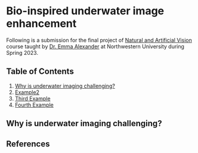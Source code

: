 

# Bio-inspired underwater image enhancement


Following is a submission for the final project of [Natural and Artificial Vision](https://www.mccormick.northwestern.edu/computer-science/academics/courses/descriptions/396-19.html) course taught by [Dr. Emma Alexander](https://www.alexander.vision/emma) at Northwestern University during Spring 2023.

## Table of Contents
1. [Why is underwater imaging challenging?](#Why-is-underwater-imaging-challenging?)
2. [Example2](#example2)
3. [Third Example](#third-example)
4. [Fourth Example](#fourth-examplehttpwwwfourthexamplecom)

## Why is underwater imaging challenging?




## References
